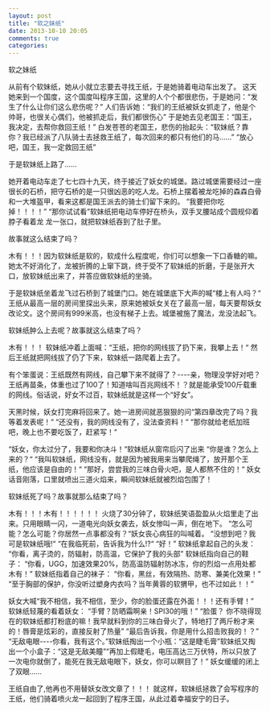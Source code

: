 ```yaml
---
layout: post
title: "软之妹纸"
date: 2013-10-10 20:05
comments: true
categories: 
---
```

软之妹纸 


从前有个软妹纸，她从小就立志要去寻找王纸，于是她骑着电动车出发了。
这天她来到一个国度，这个国度叫程序王国，这里的人个个都很悲伤，于是她问：“发生了什么让你们这么悲伤呢？”
人们告诉她：“我们的王纸被妖女抓走了，他是个帅哥，也很关心偶们，他被抓走后，我们都很伤心”
于是她去见老国王：“国王，我决定，去帮你救回王纸！”
白发苍苍的老国王，悲伤的抬起头：“软妹纸？靠你？我已经派了八队骑士去拯救王纸了，每次回来的都只有他们的马……”
“放心吧，国王，我一定救回王纸”

于是软妹纸上路了……

她开着电动车走了七七四十九天，终于接近了妖女的城堡。路过城堡需要经过一座很长的石桥，把守石桥的是一只很凶恶的吃人龙。石桥上摆着被龙吃掉的森森白骨和一大堆盔甲，看来这都是国王派去的骑士们留下来的。
“我要把你吃掉！！！！”
“那你试试看”软妹纸把电动车停好在桥头，双手叉腰站成个圆规仰着脖子看着龙
龙一张口，就把软妹纸吞到了肚子里。

故事就这么结束了吗？

木有！！！因为软妹纸是软的，软成什么程度呢，你们可以想象一下口香糖的嘛。她太不好消化了，龙被折腾的上窜下跳，终于受不了软妹纸的折磨，于是张开大口，放软妹纸出来了，并答应做软妹纸的坐骑。

于是软妹纸坐着龙飞过石桥到了城堡门口。她在城堡底下大声的喊“楼上有人吗？“
王纸从最高一层的房间里探出头来，原来她被妖女关在了最高一层，每天要帮妖女改论文。这个房间有999米高，也没有梯子上去。城堡被施了魔法，龙没法起飞。

软妹纸肿么上去呢？故事就这么结束了吗？

木有！！！
软妹纸冲着上面喊：“王纸，把你的网线拔了扔下来，我攀上去！“
然后王纸就把网线拔了仍了下来，软妹纸一路爬着上去了。

有个笨蛋说：王纸既然有网线，自己攀下来不就得了？----亲，物理没学好对吧？王纸再苗条，体重也过了100了！知道啥叫百兆网线不！？就是能承受100斤载重的网线。俗话说，好女不过百，软妹纸就是这样一个“好女”。

天黑时候，妖女打完麻将回来了。她一进房间就恶狠狠的问“第四章改完了吗？我等着发表呢！“
“还没有，我的网线没有了，没法查资料！“
“那你就给老纸加班吧，晚上也不要吃饭了，赶紧写！“

“妖女，你太过分了，我要和你决斗！“软妹纸从窗帘后闪了出来
“你是谁？怎么上来的？“
“我叫软妹纸，网线没有，就是因为被我用来当攀爬绳了，放开那个王纸，他应该是自由的！“
“那好，尝尝我的三味白骨火吧，是人都熬不住的！“ 妖女话音刚落，口里就喷出三道火焰来，瞬间软妹纸就被烈焰包围了！

软妹纸死了吗？故事就那么结束了吗？

木有！！！木有！！！！！！
火烧了30分钟了，软妹纸笑语盈盈从火焰里走了出来。只用眼睛一闪，一道电光向妖女袭去，妖女惨叫一声，倒在地下。
“怎么可能？怎么可能？你居然一点事都没有？“妖女丧心病狂的叫喊着。
“没想到吧？我可是软妹纸哦!“
“在我临死前，告诉我为什么!?“
“好！”
软妹纸拿起自己的头发：
“你看，离子烫的，防辐射，防高温，它保护了我的头部”
软妹纸指向自己的鞋子：
“你看，UGG，加速效果20%，防高温防辐射防冰冻，你的烈焰一点用处都木有！”
软妹纸指着自己的袜子：
“你看，黑丝，有效隔热、防寒、兼美化效果！”
“至于胸部的保护，你没听过塑身内衣吗？当年黄蓉的软猬甲，也不过如此！！”

妖女大喊“我不相信，我不相信，至少，你的脸蛋还露在外面！！！还有手臂！”
软妹纸轻蔑的看着妖女：
“手臂？防晒霜啊亲！SPI30的哦！”
“脸蛋？ 你不晓得现在的软妹纸都打粉底的嘛！我早就料到你的三味白骨火了，特地打了两斤粉才来的！唇膏是炫彩的，直接反射了热量”
“最后告诉我，你是用什么招击败我的！？”
“无敌电眼----你看，我有这个。”软妹纸掏出一个小瓶：“这是睫毛膏”软妹纸又掏出一个小盒子：“这是无敌美瞳”“再加上假睫毛，电压高达三万伏特，所以只放了一次电你就倒了，能死在我无敌电眼下，妖女，你可以瞑目了！”
妖女缓缓的闭上了双眼……

王纸自由了,他再也不用替妖女改文章了！！！
就这样，软妹纸拯救了会写程序的王纸，他们骑着喷火龙一起回到了程序王国，从此过着幸福安宁的日子。
